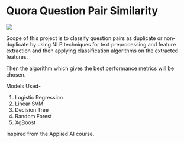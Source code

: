 # Quora Question Pair Similarity

<img src="https://www.google.com/search?q=quora+image&rlz=1C1OPNX_enIN948IN948&sxsrf=ALiCzsb5QHzpr-liF2bhURkwRq_V_chrBw:1662787467168&source=lnms&tbm=isch&sa=X&ved=2ahUKEwjW08SCvon6AhX2gFYBHaXzC7QQ_AUoAXoECAEQAw&biw=1536&bih=714&dpr=1.25#imgrc=322BR8-a17VHBM">

Scope of this project is to classify question pairs as duplicate or non-duplicate by using NLP
techniques for text preprocessing and feature extraction and then applying classification algorithms on
the extracted features. 

Then the algorithm which gives the best performance metrics will be chosen.


Models Used-
<ol>
  <li>Logistic Regression</li>
  <li>Linear SVM</li>
  <li>Decision Tree</li>
  <li>Random Forest</li>
  <li>XgBoost</li>
</ol>

<p>Inspired from the Applied AI course.</p>

